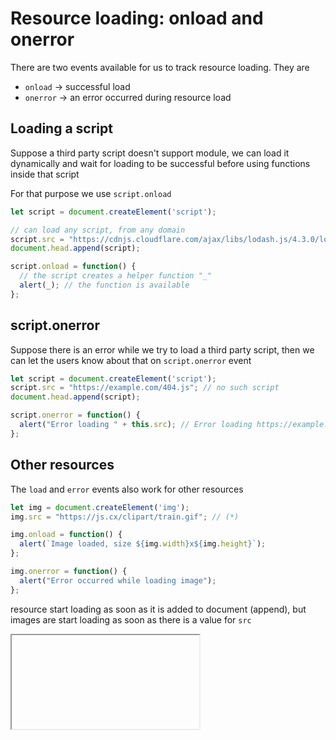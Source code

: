 # Resource loading: onload and onerror
There are two events available for us to track resource loading. They are
* `onload` -> successful load
* `onerror` -> an error occurred during resource load

## Loading a script
Suppose a third party script doesn't support module, we can load it dynamically and wait for loading to be successful before using functions inside that script

For that purpose we use `script.onload`

```js
let script = document.createElement('script');

// can load any script, from any domain
script.src = "https://cdnjs.cloudflare.com/ajax/libs/lodash.js/4.3.0/lodash.js"
document.head.append(script);

script.onload = function() {
  // the script creates a helper function "_"
  alert(_); // the function is available
};
```

## script.onerror
Suppose there is an error while we try to load a third party script, then we can let the users know about that on `script.onerror` event

```js
let script = document.createElement('script');
script.src = "https://example.com/404.js"; // no such script
document.head.append(script);

script.onerror = function() {
  alert("Error loading " + this.src); // Error loading https://example.com/404.js
};
```

## Other resources
The `load` and `error` events also work for other resources
```js
let img = document.createElement('img');
img.src = "https://js.cx/clipart/train.gif"; // (*)

img.onload = function() {
  alert(`Image loaded, size ${img.width}x${img.height}`);
};

img.onerror = function() {
  alert("Error occurred while loading image");
};
```

resource start loading as soon as it is added to document (append), but images are start loading as soon as there is a value for `src` 

<iframe> `load` events are triggered when loading is finished, whether it is successful or an error.

## Crossorigin policy

By default we can't access content of another site, even it is subdomain of same domain for security purpose.

In such case we can't access what is the error happened with external scripts. To allow this we need to use `crossorigin` attribute

1. If there is no `crossorigin` attributes then access is prohibited
2. `crossorigin="anonymous"` allows access, but remote server has to respond with header `Access-Control-Allow-Origin` and `*` as value
3. `crossorigin="use-credentials"` allows access but server as to send back header `Access-Control-Allow-Origin` with our origin as value and `Access-Control-Allow-Credentials: true`
